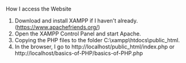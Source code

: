 How I access the Website

1. Download and install XAMPP if I haven't already. (https://www.apachefriends.org/)
2. Open the XAMPP Control Panel and start Apache.
3. Copying the PHP files to the folder C:\xampp\htdocs\public_html.
4. In the browser, I go to http://localhost/public_html/index.php or http://localhost/basics-of-PHP/basics-of-PHP.php
